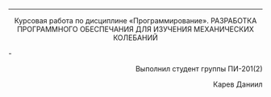 

-----
<p  align="center">Курсовая работа по дисциплине «Программирование». 
РАЗРАБОТКА ПРОГРАММНОГО ОБЕСПЕЧАНИЯ ДЛЯ ИЗУЧЕНИЯ МЕХАНИЧЕСКИХ КОЛЕБАНИЙ </p>
-
<p  align="right">Выполнил студент группы ПИ-201(2)  </p>
<p  align="right">Карев Даниил   </p>
